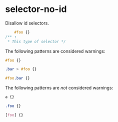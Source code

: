 # selector-no-id

Disallow id selectors.

```css
    #foo {}
/** ↑
 * This type of selector */
```

The following patterns are considered warnings:

```css
#foo {}
```

```css
.bar > #foo {}
```

```css
#foo.bar {}
```

The following patterns are *not* considered warnings:

```css
a {}
```

```css
.foo {}
```

```css
[foo] {}
```
